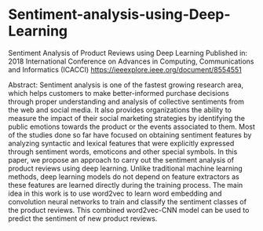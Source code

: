 # Sentiment-analysis-using-Deep-Learning
Sentiment Analysis of Product Reviews using Deep Learning
Published in: 2018 International Conference on Advances in Computing, Communications and Informatics (ICACCI)
https://ieeexplore.ieee.org/document/8554551


Abstract:
Sentiment analysis is one of the fastest growing research area, which helps customers to make better-informed purchase decisions through proper understanding and analysis of collective sentiments from the web and social media. It also provides organizations the ability to measure the impact of their social marketing strategies by identifying the public emotions towards the product or the events associated to them. Most of the studies done so far have focused on obtaining sentiment features by analyzing syntactic and lexical features that were explicitly expressed through sentiment words, emoticons and other special symbols. In this paper, we propose an approach to carry out the sentiment analysis of product reviews using deep learning. Unlike traditional machine learning methods, deep learning models do not depend on feature extractors as these features are learned directly during the training process. The main idea in this work is to use word2vec to learn word embedding and convolution neural networks to train and classify the sentiment classes of the product reviews. This combined word2vec-CNN model can be used to predict the sentiment of new product reviews.
